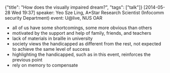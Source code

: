{"title": "How does the visually impaired dream?", "tags": ["talk"]}
[2014-05-28 Wed 19:37]
speaker: Yeo Sze Ling, A*Star Research Scientist (Infocomm security Department)
event: U@live, NUS OAR
 * all of us have some shortcomings, some more obvious than others
 * motivated by the support and help of family, friends, and teachers
 * lack of materials in braille in university
 * society views the handicapped as different from the rest, not
   expected to achieve the same level of success
 * highlighting the handicapped, such as in this event, reinforces the
   previous point
 * rely on memory to compensate
